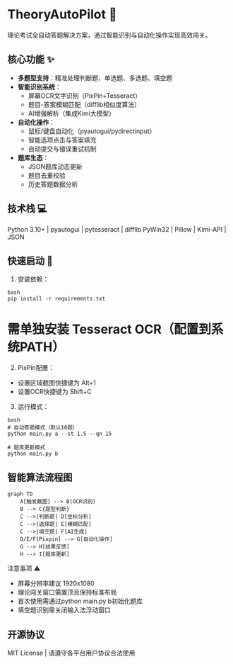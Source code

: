 # TheoryAutoPilot :rocket:

理论考试全自动答题解决方案，通过智能识别与自动化操作实现高效闯关。

## 核心功能 ✨
- ​**多题型支持**：精准处理判断题、单选题、多选题、填空题
- ​**智能识别系统**：
  - 屏幕OCR文字识别（PixPin+Tesseract）
  - 题目-答案模糊匹配（difflib相似度算法）
  - AI增强解析（集成Kimi大模型）
- ​**自动化操作**：
  - 鼠标/键盘自动化（pyautogui/pydirectinput）
  - 智能选项点击与答案填充
  - 自动提交与错误重试机制
- ​**题库生态**：
  - JSON题库动态更新
  - 题目去重校验
  - 历史答题数据分析

## 技术栈 💻

Python 3.10+ | pyautogui | pytesseract | difflib 
PyWin32 | Pillow | Kimi-API | JSON
## 快速启动 🚀
1. 安装依赖：
```
bash
pip install -r requirements.txt
```
# 需单独安装 Tesseract OCR（配置到系统PATH）
2. PixPin配置：

- 设置区域截图快捷键为 Alt+1
- 设置OCR快捷键为 Shift+C
3. 运行模式：
```
bash
# 自动答题模式（默认10题）
python main.py a --st 1.5 --qn 15

# 题库更新模式
python main.py b
```
## 智能算法流程图
```mermaid
graph TD
    A[触发截图] --> B(OCR识别)
    B --> C{题型判断}
    C -->|判断题| D[坐标分析]
    C -->|选择题| E[模糊匹配]
    C -->|填空题| F[AI生成]
    D/E/F[Pixpin] --> G[自动化操作]
    G --> H[结果反馈]
    H --> I[题库更新]
 ```
注意事项 ⚠️
- 屏幕分辨率建议 1920x1080
- 理论闯关窗口需置顶且保持标准布局
- 首次使用需通过python main.py b初始化题库
- 填空题识别需关闭输入法浮动窗口
## 开源协议
MIT License | 请遵守各平台用户协议合法使用